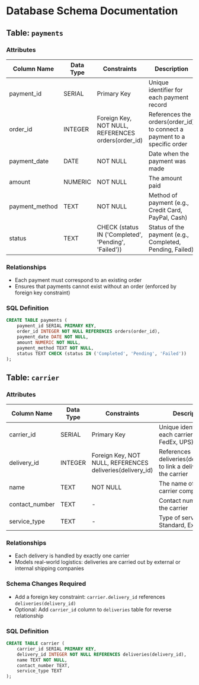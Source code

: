 # Database Schema Documentation

## Table: `payments`

### Attributes

| Column Name    | Data Type | Constraints                                          | Description                                                              |
| -------------- | --------- | ---------------------------------------------------- | ------------------------------------------------------------------------ |
| payment_id     | SERIAL    | Primary Key                                          | Unique identifier for each payment record                                |
| order_id       | INTEGER   | Foreign Key, NOT NULL, REFERENCES orders(order_id)   | References the orders(order_id) to connect a payment to a specific order |
| payment_date   | DATE      | NOT NULL                                             | Date when the payment was made                                           |
| amount         | NUMERIC   | NOT NULL                                             | The amount paid                                                          |
| payment_method | TEXT      | NOT NULL                                             | Method of payment (e.g., Credit Card, PayPal, Cash)                      |
| status         | TEXT      | CHECK (status IN ('Completed', 'Pending', 'Failed')) | Status of the payment (e.g., Completed, Pending, Failed)                 |

### Relationships

- Each payment must correspond to an existing order
- Ensures that payments cannot exist without an order (enforced by foreign key constraint)

### SQL Definition

```sql
CREATE TABLE payments (
    payment_id SERIAL PRIMARY KEY,
    order_id INTEGER NOT NULL REFERENCES orders(order_id),
    payment_date DATE NOT NULL,
    amount NUMERIC NOT NULL,
    payment_method TEXT NOT NULL,
    status TEXT CHECK (status IN ('Completed', 'Pending', 'Failed'))
);
```

## Table: `carrier`

### Attributes

| Column Name    | Data Type | Constraints                                               | Description                                                          |
| -------------- | --------- | --------------------------------------------------------- | -------------------------------------------------------------------- |
| carrier_id     | SERIAL    | Primary Key                                               | Unique identifier for each carrier (e.g., FedEx, UPS)                |
| delivery_id    | INTEGER   | Foreign Key, NOT NULL, REFERENCES deliveries(delivery_id) | References deliveries(delivery_id) to link a delivery to the carrier |
| name           | TEXT      | NOT NULL                                                  | The name of the carrier company                                      |
| contact_number | TEXT      | -                                                         | Contact number of the carrier                                        |
| service_type   | TEXT      | -                                                         | Type of service (e.g., Standard, Express)                            |

### Relationships

- Each delivery is handled by exactly one carrier
- Models real-world logistics: deliveries are carried out by external or internal shipping companies

### Schema Changes Required

- Add a foreign key constraint: `carrier.delivery_id` references `deliveries(delivery_id)`
- Optional: Add `carrier_id` column to `deliveries` table for reverse relationship

### SQL Definition

```sql
CREATE TABLE carrier (
    carrier_id SERIAL PRIMARY KEY,
    delivery_id INTEGER NOT NULL REFERENCES deliveries(delivery_id),
    name TEXT NOT NULL,
    contact_number TEXT,
    service_type TEXT
);
```
